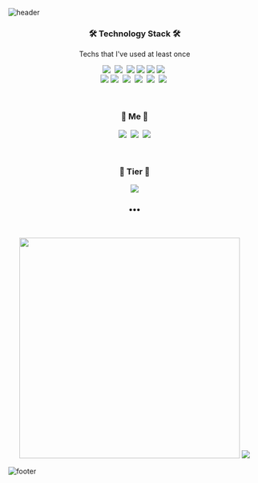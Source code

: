 ![header](https://capsule-render.vercel.app/api?type=waving&color=92a8d1&height=220&section=header&text=dan-2ee();&fontSize=60&&fontColor=ffffff&animation=fadeIn&fontAlignY=38&descAlignY=51&descAlign=62)
<h3 align="center">🛠 Technology Stack 🛠</h3>
<p align="center"> Techs that I've used at least once </p>
<p align="center"><img src="https://img.shields.io/badge/Javascript-ffb13b?style=flat-square&logo=javascript&logoColor=white"/></a>&nbsp 
  <img src="https://img.shields.io/badge/Typescript-9B9B9B?style=flat-square&logo=typescript&logoColor=white"/></a>&nbsp 
  <img src="https://img.shields.io/badge/React-40AEF0?style=flat-square&logo=react&logoColor=white"/>
  <img src="https://img.shields.io/badge/Next-000000?style=flat-square&logo=next.js&logoColor=white"/>
  <img src="https://img.shields.io/badge/HTML-1A2477?style=flat-square&logo=html5&logoColor=white"/>
  <img src="https://img.shields.io/badge/css-FABF15?style=flat-square&logo=css3&logoColor=white"/></a>&nbsp 
  <br>
  <img src="https://img.shields.io/badge/Android Studio-3DDC84?style=flat-square&logo=Android&logoColor=white"/>
  <img src="https://img.shields.io/badge/Python-3766AB?style=flat-square&logo=Python&logoColor=white"/></a>&nbsp 
  <img src="https://img.shields.io/badge/Java-007396?style=flat-square&logo=Java&logoColor=white"/></a>&nbsp 
  <img src="https://img.shields.io/badge/Kotlin-7F52FF?style=flat-square&logo=Kotlin&logoColor=white"/></a>&nbsp 
  <img src="https://img.shields.io/badge/C++-00599C?style=flat-square&logo=C%2B%2B&logoColor=white"/></a>&nbsp 
  <img src="https://img.shields.io/badge/Mysql-11B48A?style=flat-square&logo=MySql&logoColor=white"/></a>&nbsp 
</p>
<br>
<h3 align="center"> 🐰 Me 🐰 </h3>
<p align="center">
  <a href="https://velog.io/@__dan_n"><img src="https://img.shields.io/badge/Tech%20Blog-20C997?style=flat-square&logo=Vimeo&logoColor=white&link=https://velog.io/@__dan_n"/></a>&nbsp
  <a href="https://blog.naver.com/dan_log_"><img src="https://img.shields.io/badge/Daily%20Blog-03C75A?style=flat-square&logo=Naver&logoColor=white&link=https://blog.naver.com/ekdms7273"/></a>&nbsp
  <a href="mailto:ekdms7273@kookmin.ac.kr"><img src="https://img.shields.io/badge/Gmail-d14836?style=flat-square&logo=Gmail&logoColor=white&link=ekdms7273@kookmin.ac.kr"/></a>
</p>
<br>
<h3 align="center"> 🥇 Tier 🥇 </h3>
<div align="center">
  <a href="https://solved.ac/ekdms7273">
    <img src="http://mazassumnida.wtf/api/v2/generate_badge?boj=ekdms7273"/>
  </a>
</div>
<h3 align="center">•••</h3>
<br>
<p align="center">
  <img src="https://github-readme-stats-sigma-five.vercel.app/api?username=dan-2ee&custom_title=DaEun's&nbsp;GitHub&nbsp;✨&bg_color=30,92a8d1,f7cac9&title_color=fff&text_color=fff&count_private=true&line_height=24" style="width: 440px""/>
  <img src="https://github-readme-stats-sigma-five.vercel.app/api/top-langs/?username=dan-2ee&layout=compact&custom_title=Most&nbsp;Used&nbsp;Languages&nbsp;&bg_color=30,f7cac9,92a8d1&title_color=fff&text_color=fff&langs_count=6">
</p>  
  
![footer](https://capsule-render.vercel.app/api?type=waving&color=f7cac9&height=200&section=footer&fontSize=90&&fontColor=ffffff&animation=fadeIn&fontAlignY=38&descAlignY=51&descAlign=62)
